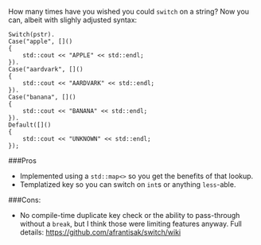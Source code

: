 How many times have you wished you could `switch` on a string?  Now you can, albeit with slighly adjusted syntax:
```
Switch(pstr).
Case("apple", []()
{
    std::cout << "APPLE" << std::endl; 
}).
Case("aardvark", []()
{
    std::cout << "AARDVARK" << std::endl; 
}).
Case("banana", []()
{
    std::cout << "BANANA" << std::endl; 
}).
Default([]()
{
    std::cout << "UNKNOWN" << std::endl; 
});
```
###Pros
* Implemented using a `std::map<>` so you get the benefits of that lookup.
* Templatized key so you can switch on `int`s or anything `less`-able.  

###Cons:
* No compile-time duplicate key check or the ability to pass-through without a `break`, but I think those were limiting features anyway. 
Full details: https://github.com/afrantisak/switch/wiki

